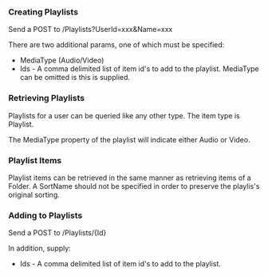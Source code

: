 ### Creating Playlists

Send a POST to /Playlists?UserId=xxx&Name=xxx

There are two additional params, one of which must be specified:

* MediaType (Audio/Video)
* Ids - A comma delimited list of item id's to add to the playlist. MediaType can be omitted is this is supplied.

### Retrieving Playlists

Playlists for a user can be queried like any other type. The item type is Playlist.

The MediaType property of the playlist will indicate either Audio or Video.

### Playlist Items

Playlist items can be retrieved in the same manner as retrieving items of a Folder. A SortName should not be specified in order to preserve the playlis's original sorting.

### Adding to Playlists

Send a POST to /Playlists/{Id}

In addition, supply:

* Ids - A comma delimited list of item id's to add to the playlist.